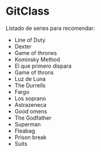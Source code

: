 # GitClass

Listado de series para recomendar:

- Line of Duty
- Dexter
- Game of thrones
- Kominsky Method
- El que primero dispara
- Game of throns
- Luz de Luna
- The Durrells
- Fargo
- Los soprano
- Astrazeneca
- Good omens
- The Godfather
- Superman
- Fleabag
- Prison break
- Suits
